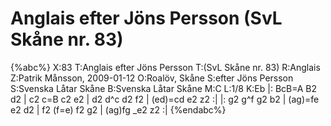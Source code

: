 # Anglais efter Jöns Persson (SvL Skåne nr. 83)

{%abc%}
X:83
T:Anglais efter Jöns Persson
T:(SvL Skåne nr. 83)
R:Anglais
Z:Patrik Månsson, 2009-01-12
O:Roalöv, Skåne
S:efter Jöns Persson
S:Svenska Låtar Skåne
B:Svenska Låtar Skåne
M:C
L:1/8
K:Eb
|: BcB=A B2 d2 | c2 c=B c2 e2 | d2 d^c d2 f2 | (ed)=cd e2 z2 :|
|: g2 g^f g2 b2 | (ag)=fe e2 d2 | f2 (f=e) f2 g2 | (ag)fg _e2 z2 :|
{%endabc%}

